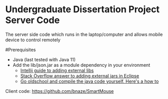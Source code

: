 # Undergraduate Dissertation Project Server Code

The server side code which runs in the laptop/computer and allows mobile device to control remotely 

#Prerequisites

- Java (last tested with Java 11)
- Add the lib/json.jar as a module dependency in your environment
  - [Intellij guide to adding external libs](https://www.jetbrains.com/help/idea/library.html)
  - [Stack Overflow answer to adding external jars in Eclipse](https://stackoverflow.com/questions/3280353/how-to-import-a-jar-in-eclipse)
  - [Go oldschool and compile the java code yourself. Here's a how to](https://opensource.com/article/20/2/external-libraries-java)

Client code: https://github.com/bnaze/SmartMouse
